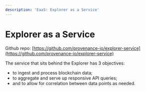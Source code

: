 ```yaml
---
description: 'EaaS: Explorer as a Service'
---
```


# Explorer as a Service

Github repo: [https://github.com/provenance-io/explorer-service](https://github.com/provenance-io/explorer-service)



The service that sits behind the Explorer has 3 objectives:

* to ingest and process blockchain data;
* to aggregate and serve up responsive API queries;
* and to allow for correlation between data points as needed.

